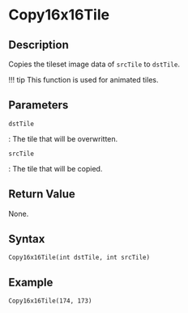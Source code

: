 # Copy16x16Tile

## Description
Copies the tileset image data of `srcTile` to `dstTile`.

!!! tip
    This function is used for animated tiles.

## Parameters
`dstTile`

:   The tile that will be overwritten.

`srcTile`

:   The tile that will be copied.

## Return Value
None.

## Syntax
```
Copy16x16Tile(int dstTile, int srcTile)
```

## Example
```
Copy16x16Tile(174, 173)
```